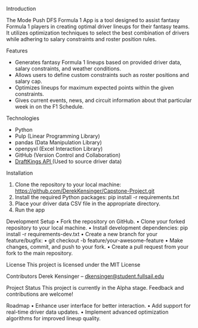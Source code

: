 Introduction

The Mode Push DFS Formula 1 App is a tool designed to assist fantasy Formula 1 players in creating optimal driver lineups for their fantasy teams. It utilizes optimization techniques to select the best combination of drivers while adhering to salary constraints and roster position rules.

Features
- Generates fantasy Formula 1 lineups based on provided driver data, salary constraints, and weather conditions.
- Allows users to define custom constraints such as roster positions and salary cap.
- Optimizes lineups for maximum expected points within the given constraints.
- Gives current events, news, and circuit information about that particular week in on the F1 Schedule.

Technologies
- Python
- Pulp (Linear Programming Library)
- pandas (Data Manipulation Library)
- openpyxl (Excel Interaction Library)
- GitHub (Version Control and Collaboration)
- [DraftKings API ](https://www.example.com/draftkings-api) (Used to source driver data)

Installation
1.	Clone the repository to your local machine:   https://github.com/DerekKensinger/Capstone-Project.git
2.	Install the required Python packages: pip install -r requirements.txt 
3.	Place your driver data CSV file in the appropriate directory.
4.	Run the app

Development Setup
•	Fork the repository on GitHub.
•	Clone your forked repository to your local machine.
•	Install development dependencies: pip install -r requirements-dev.txt
•	Create a new branch for your feature/bugfix:
•	git checkout -b feature/your-awesome-feature
•	Make changes, commit, and push to your fork.
•	Create a pull request from your fork to the main repository.

License
This project is licensed under the MIT License 

Contributors
Derek Kensinger – dkensinger@student.fullsail.edu 

Project Status
This project is currently in the Alpha stage. Feedback and contributions are welcome!

Roadmap
•	Enhance user interface for better interaction.
•	Add support for real-time driver data updates.
•	Implement advanced optimization algorithms for improved lineup quality.
